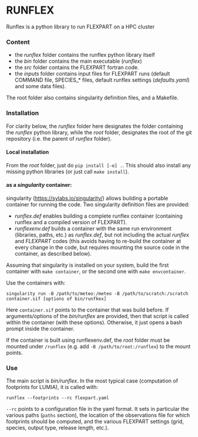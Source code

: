 # RUNFLEX

Runflex is a python library to run FLEXPART on a HPC cluster

### Content
* the _runflex_ folder contains the runflex python library itself
* the _bin_ folder contains the main executable (_runflex_)
* the _src_ folder contains the FLEXPART fortran code.
* the _inputs_ folder contains input files for FLEXPART runs (default COMMAND file, SPECIES_* files, default runflex settings (_defaults.yaml_) and some data files).

The root folder also contains singularity definition files, and a Makefile.

### Installation

For clarity below, the _runflex_ folder here designates the folder containing the _runflex_ python library, while the _root_ folder, designates the root of the git repository (i.e. the parent of _runflex_ folder).

#### Local installation
From the _root_ folder, just do `pip install [-e] .`. This should also install any missing python libraries (or just call `make install`).

#### as a _singularity_ container:
singularity (https://sylabs.io/singularity/) allows building a portable container for running the code. Two singularity definition files are provided:
- _runflex.def_ enables building a complete runflex container (containing runflex and a compiled version of FLEXPART).
- _runflexenv.def_ builds a container with the same run environment (libraries, paths, etc.) as _runflex.def_, but not including the actual _runflex_ and _FLEXPART_ codes (this avoids having to re-build the container at every change in the code, but requires mounting the source code in the container, as described below).

Assuming that singularity is installed on your system, build the first container with `make container`, or the second one with `make envcontainer`.

Use the containers with:
```
singularity run -B /path/to/meteo:/meteo -B /path/to/scratch:/scratch container.sif [options of bin/runfkex]
```

Here `container.sif` points to the container that was build before. If arguments/options of the _bin/runflex_ are provided, then that script is called within the container (with these options). Otherwise, it just opens a bash prompt inside the container.

If the container is built using runflexenv.def, the _root_ folder must be mounted under `/runflex` (e.g. add `-B /path/to/root:/runflex`) to the mount points.

### Use

The main script is _bin/runflex_. In the most typical case (computation of footprints for LUMIA), it is called with:
```
runflex --footprints --rc flexpart.yaml
```
`--rc` points to a configuration file in the yaml format. It sets in particular the various paths (`paths` section), the location of the observations file for which footprints should be computed, and the various FLEXPART settings (grid, species, output type, release length, etc.).